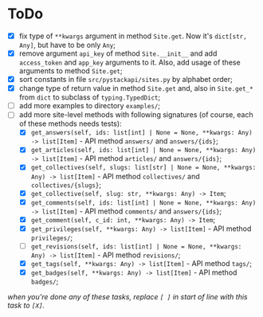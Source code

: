 # ToDo

 + [X] fix type of `**kwargs` argument in method `Site.get`. Now it's `dict[str, Any]`, but have to be only `Any`;
 + [X] remove argument `api_key` of method `Site.__init__` and add `access_token` and `app_key` arguments to it. Also, add  usage of these arguments to method `Site.get`;
 + [X] sort constants in file `src/pystackapi/sites.py` by alphabet order;
 + [X] change type of return value in method `Site.get` and, also in `Site.get_*` from `dict` to subclass of `typing.TypedDict`;
 + [ ] add more examples to directory `examples/`;
 + [ ] add more site-level methods with following signatures (of course, each of these methods needs tests):
   + [X] `get_answers(self, ids: list[int] | None = None, **kwargs: Any) -> list[Item]` - API method `answers/` and `answers/{ids}`;
   + [X] `get_articles(self, ids: list[int] | None = None, **kwargs: Any) -> list[Item]` - API method `articles/` and `answers/{ids}`;
   + [X] `get_collectives(self, slugs: list[str] | None = None, **kwargs: Any) -> list[Item]` - API method `collectives/` and `collectives/{slugs}`;
   + [X] `get_collective(self, slug: str, **kwargs: Any) -> Item`;
   + [X] `get_comments(self, ids: list[int] | None = None, **kwargs: Any) -> list[Item]` - API method `comments/` and `answers/{ids}`;
   + [X] `get_comment(self, c_id: int, **kwargs: Any) -> Item`;
   + [X] `get_privileges(self, **kwargs: Any) -> list[Item]` - API method `privileges/`;
   + [ ] `get_revisions(self, ids: list[int] | None = None, **kwargs: Any) -> list[Item]` - API method `revisions/`;
   + [X] `get_tags(self, **kwargs: Any) -> list[Item]` - API method `tags/`;
   + [X] `get_badges(self, **kwargs: Any) -> list[Item]` - API method `badges/`;

*when you're done any of these tasks, replace `[ ]` in start of line with this task to `[X]`.*
